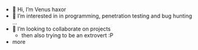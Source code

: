 - 👋 Hi, I’m Venus haxor
- 👀 I’m interested in in programming, penetration testing and bug hunting ...
- 💞️ I’m looking to collaborate on projects
  - then also trying to be an extrovert :P
- more

